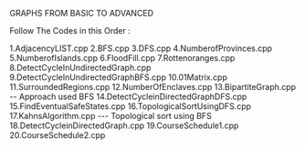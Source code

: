 GRAPHS FROM BASIC TO ADVANCED

Follow The Codes in this Order :

1.AdjacencyLIST.cpp
2.BFS.cpp
3.DFS.cpp
4.NumberofProvinces.cpp
5.NumberofIslands.cpp
6.FloodFill.cpp
7.Rottenoranges.cpp
8.DetectCycleInUndirectedGraph.cpp 
9.DetectCycleInUndirectedGraphBFS.cpp
10.01Matrix.cpp
11.SurroundedRegions.cpp
12.NumberOfEnclaves.cpp
13.BipartiteGraph.cpp -- Approach used BFS
14.DetectCycleinDirectedGraphDFS.cpp
15.FindEventualSafeStates.cpp
16.TopologicalSortUsingDFS.cpp
17.KahnsAlgorithm.cpp --- Topological sort using BFS
18.DetectCycleinDirectedGraph.cpp
19.CourseSchedule1.cpp
20.CourseSchedule2.cpp















